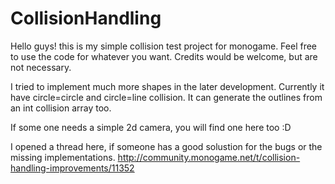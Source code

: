 # CollisionHandling
Hello guys!
this is my simple collision test project for monogame.
Feel free to use the code for whatever you want. Credits would be welcome, but are not necessary.

I tried to implement much more shapes in the later development. Currently it have circle=circle and circle=line collision. It can generate the outlines from an int collision array too.

If some one needs a simple 2d camera, you will find one here too :D

I opened a thread here, if someone has a good solustion for the bugs or the missing implementations.
http://community.monogame.net/t/collision-handling-improvements/11352
